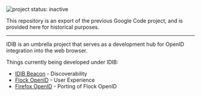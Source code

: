 ![project status: inactive](https://img.shields.io/badge/project_status-inactive-red.svg?style=flat)

This repository is an export of the previous Google Code project, and is provided here for historical purposes.

----

IDIB is an umbrella project that serves as a development hub for OpenID integration into the web browser.

Things currently being developed under IDIB:

  * [IDIB Beacon](https://github.com/diso/idib/wiki/Beacon) - Discoverability
  * [Flock OpenID](https://github.com/diso/idib/wiki/FlockOpenID) - User Experience
  * [Firefox OpenID](https://github.com/diso/idib/wiki/FirefoxOpenID) - Porting of Flock OpenID
